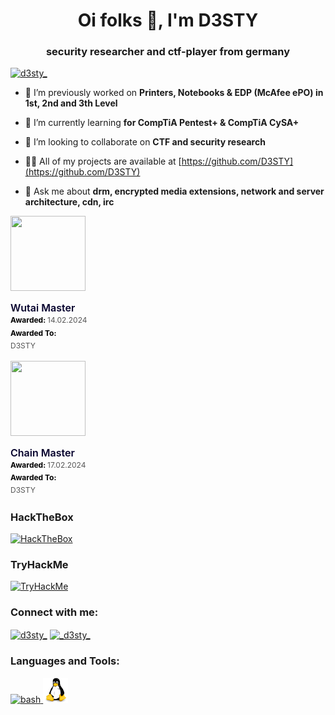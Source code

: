 <h1 align="center">Oi folks 👋, I'm D3STY</h1>
<h3 align="center">security researcher and ctf-player from germany</h3>

<p align="left"> <a href="https://twitter.com/d3sty_" target="blank"><img src="https://img.shields.io/twitter/follow/d3sty_?logo=twitter&style=for-the-badge" alt="d3sty_" /></a> </p>

- 🔭 I’m previously worked on **Printers, Notebooks & EDP (McAfee ePO) in 1st, 2nd and 3th Level**

- 🌱 I’m currently learning **for CompTiA Pentest+ & CompTiA CySA+**

- 👯 I’m looking to collaborate on **CTF and security research**

- 👨‍💻 All of my projects are available at [https://github.com/D3STY](https://github.com/D3STY)

- 💬 Ask me about **drm, encrypted media extensions, network and server architecture, cdn, irc**

<a href="https://api.eu.badgr.io/public/assertions/2MTFqZVPSvuqap7eeI3_hQ"><img width="120px" height="120px" src="https://api.eu.badgr.io/public/assertions/2MTFqZVPSvuqap7eeI3_hQ/image"></a><p class="badgr-badge-name" style="hyphens: auto; overflow-wrap: break-word; word-wrap: break-word; margin: 0; font-size: 16px; font-weight: 600; font-style: normal; font-stretch: normal; line-height: 1.25; letter-spacing: normal; text-align: left; color: #05012c;">Wutai Master</p><p class="badgr-badge-date" style="margin: 0; font-size: 12px; font-style: normal; font-stretch: normal; line-height: 1.67; letter-spacing: normal; text-align: left; color: #555555;"><strong style="font-size: 12px; font-weight: bold; font-style: normal; font-stretch: normal; line-height: 1.67; letter-spacing: normal; text-align: left; color: #000;">Awarded: </strong>14.02.2024</p><p class="badgr-badge-recipient" style="margin: 0; font-size: 12px; font-style: normal; font-stretch: normal; line-height: 1.67; letter-spacing: normal; text-align: left; color: #555555;"><strong style="font-size: 12px; font-weight: bold; font-style: normal; font-stretch: normal; line-height: 1.67; letter-spacing: normal; text-align: left; color: #000;">Awarded To: </strong><span style="display: block;"> D3STY</p>

<a href="https://api.eu.badgr.io/public/assertions/ZoQ92IaQS16g6ItAJ6UCvg"><img width="120px" height="120px" src="https://api.eu.badgr.io/public/assertions/ZoQ92IaQS16g6ItAJ6UCvg/image"></a><p class="badgr-badge-name" style="hyphens: auto; overflow-wrap: break-word; word-wrap: break-word; margin: 0; font-size: 16px; font-weight: 600; font-style: normal; font-stretch: normal; line-height: 1.25; letter-spacing: normal; text-align: left; color: #05012c;">Chain Master</p><p class="badgr-badge-date" style="margin: 0; font-size: 12px; font-style: normal; font-stretch: normal; line-height: 1.67; letter-spacing: normal; text-align: left; color: #555555;"><strong style="font-size: 12px; font-weight: bold; font-style: normal; font-stretch: normal; line-height: 1.67; letter-spacing: normal; text-align: left; color: #000;">Awarded: </strong>17.02.2024</p><p class="badgr-badge-recipient" style="margin: 0; font-size: 12px; font-style: normal; font-stretch: normal; line-height: 1.67; letter-spacing: normal; text-align: left; color: #555555;"><strong style="font-size: 12px; font-weight: bold; font-style: normal; font-stretch: normal; line-height: 1.67; letter-spacing: normal; text-align: left; color: #000;">Awarded To: </strong><span style="display: block;"> D3STY</p>

<h3 align="left">HackTheBox</h3>
<a href="https://app.hackthebox.com/profile/1564172" target="_blank" rel="noreferrer"> <img src="https://www.hackthebox.com/badge/image/1564172" alt="HackTheBox"> </a>

<h3 align="left">TryHackMe</h3>
<a href="https://tryhackme.com/p/D3STY" target="_blank" rel="noreferrer"> <img src="https://tryhackme-badges.s3.amazonaws.com/D3STY.png" alt="TryHackMe"> </a>

<h3 align="left">Connect with me:</h3>
<p align="left">
<a href="https://twitter.com/d3sty_" target="blank"><img align="center" src="https://raw.githubusercontent.com/rahuldkjain/github-profile-readme-generator/master/src/images/icons/Social/twitter.svg" alt="d3sty_" height="30" width="40" /></a>
<a href="https://instagram.com/_d3sty_" target="blank"><img align="center" src="https://raw.githubusercontent.com/rahuldkjain/github-profile-readme-generator/master/src/images/icons/Social/instagram.svg" alt="_d3sty_" height="30" width="40" /></a>
</p>

<h3 align="left">Languages and Tools:</h3>
<p align="left"> <a href="https://www.gnu.org/software/bash/" target="_blank" rel="noreferrer"> <img src="https://www.vectorlogo.zone/logos/gnu_bash/gnu_bash-icon.svg" alt="bash" width="40" height="40"/> </a> <a href="https://www.linux.org/" target="_blank" rel="noreferrer"> <img src="https://raw.githubusercontent.com/devicons/devicon/master/icons/linux/linux-original.svg" alt="linux" width="40" height="40"/> </a> </p>

